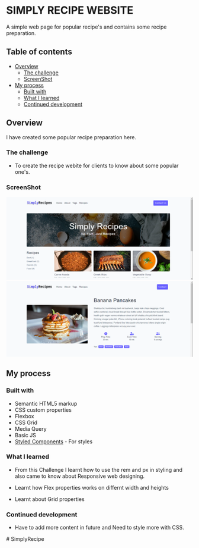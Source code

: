 # SIMPLY RECIPE WEBSITE

A simple web page for popular recipe's and contains some recipe preparation.

## Table of contents

- [Overview](#overview)
  - [The challenge](#the-challenge)
  - [ScreenShot](#screenshot)
- [My process](#my-process)
  - [Built with](#built-with)
  - [What I learned](#what-i-learned)
  - [Continued development](#continued-development)

## Overview
I have created some popular recipe preparation here.

### The challenge

- To create the recipe webite for clients to know about some popular one's.

### ScreenShot

![](ScreenShots\Main-page.png)
![](ScreenShots\recipe-page.png)

## My process

### Built with

- Semantic HTML5 markup
- CSS custom properties
- Flexbox
- CSS Grid
- Media Query
- Basic JS
- [Styled Components](https://styled-components.com/) - For styles


### What I learned

- From this Challenge I learnt how to use the rem and px in styling and also came to know about Responsive web designing.

- Learnt how Flex properties works on differnt width and heights

- Learnt about Grid properties 

### Continued development

- Have to add more content in future and Need to style more with CSS.

#   S i m p l y R e c i p e 
 
 
